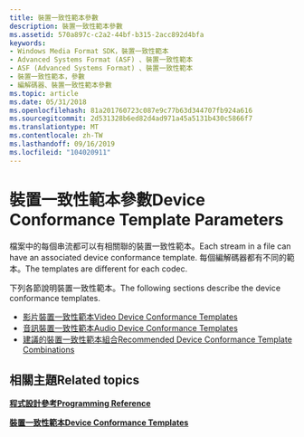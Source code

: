```yaml
---
title: 裝置一致性範本參數
description: 裝置一致性範本參數
ms.assetid: 570a897c-c2a2-44bf-b315-2acc892d4bfa
keywords:
- Windows Media Format SDK，裝置一致性範本
- Advanced Systems Format (ASF) 、裝置一致性範本
- ASF (Advanced Systems Format) 、裝置一致性範本
- 裝置一致性範本，參數
- 編解碼器、裝置一致性範本參數
ms.topic: article
ms.date: 05/31/2018
ms.openlocfilehash: 81a201760723c087e9c77b63d344707fb924a616
ms.sourcegitcommit: 2d531328b6ed82d4ad971a45a5131b430c5866f7
ms.translationtype: MT
ms.contentlocale: zh-TW
ms.lasthandoff: 09/16/2019
ms.locfileid: "104020911"
---
```

# <a name="device-conformance-template-parameters"></a><span data-ttu-id="a7778-108">裝置一致性範本參數</span><span class="sxs-lookup"><span data-stu-id="a7778-108">Device Conformance Template Parameters</span></span>

<span data-ttu-id="a7778-109">檔案中的每個串流都可以有相關聯的裝置一致性範本。</span><span class="sxs-lookup"><span data-stu-id="a7778-109">Each stream in a file can have an associated device conformance template.</span></span> <span data-ttu-id="a7778-110">每個編解碼器都有不同的範本。</span><span class="sxs-lookup"><span data-stu-id="a7778-110">The templates are different for each codec.</span></span>

<span data-ttu-id="a7778-111">下列各節說明裝置一致性範本。</span><span class="sxs-lookup"><span data-stu-id="a7778-111">The following sections describe the device conformance templates.</span></span>

-   [<span data-ttu-id="a7778-112">影片裝置一致性範本</span><span class="sxs-lookup"><span data-stu-id="a7778-112">Video Device Conformance Templates</span></span>](video-device-conformance-templates.md)
-   [<span data-ttu-id="a7778-113">音訊裝置一致性範本</span><span class="sxs-lookup"><span data-stu-id="a7778-113">Audio Device Conformance Templates</span></span>](audio-device-conformance-templates.md)
-   [<span data-ttu-id="a7778-114">建議的裝置一致性範本組合</span><span class="sxs-lookup"><span data-stu-id="a7778-114">Recommended Device Conformance Template Combinations</span></span>](recommended-device-conformance-template-combinations.md)

## <a name="related-topics"></a><span data-ttu-id="a7778-115">相關主題</span><span class="sxs-lookup"><span data-stu-id="a7778-115">Related topics</span></span>

<dl> <dt>

[<span data-ttu-id="a7778-116">**程式設計參考**</span><span class="sxs-lookup"><span data-stu-id="a7778-116">**Programming Reference**</span></span>](programming-reference.md)
</dt> <dt>

[<span data-ttu-id="a7778-117">**裝置一致性範本**</span><span class="sxs-lookup"><span data-stu-id="a7778-117">**Device Conformance Templates**</span></span>](device-conformance-templates.md)
</dt> </dl>

 

 




